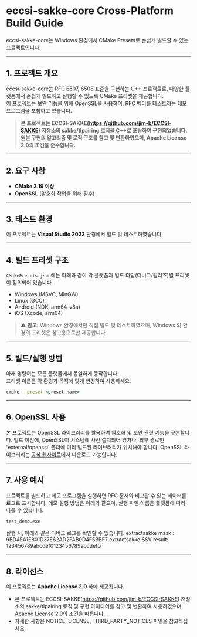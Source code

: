 # eccsi-sakke-core Cross-Platform Build Guide

eccsi-sakke-core는 Windows 환경에서 CMake Presets로 손쉽게 빌드할 수 있는 프로젝트입니다.

---

## 1. 프로젝트 개요

eccsi-sakke-core는 RFC 6507, 6508 표준을 구현하는 C++ 프로젝트로, 다양한 플랫폼에서 손쉽게 빌드하고 실행할 수 있도록 CMake 프리셋을 제공합니다.  
이 프로젝트는 보안 기능을 위해 OpenSSL을 사용하며, RFC 벡터를 테스트하는 데모 프로그램을 포함하고 있습니다.

> **본 프로젝트는 ECCSI-SAKKE(https://github.com/jim-b/ECCSI-SAKKE) 저장소의 sakke/tlpairing 로직을 C++로 포팅하여 구현되었습니다.  
> 원본 구현의 알고리즘 및 로직 구조를 참고 및 변환하였으며, Apache License 2.0의 조건을 준수합니다.**

---

## 2. 요구 사항

- **CMake 3.19 이상**
- **OpenSSL** (암호화 작업을 위해 필수)

---

## 3. 테스트 환경

이 프로젝트는 **Visual Studio 2022** 환경에서 빌드 및 테스트하였습니다.

---

## 4. 빌드 프리셋 구조

`CMakePresets.json`에는 아래와 같이 각 플랫폼과 빌드 타입(디버그/릴리즈)별 프리셋이 정의되어 있습니다.

- Windows (MSVC, MinGW)
- Linux (GCC)
- Android (NDK, arm64-v8a)
- iOS (Xcode, arm64)

> ⚠️ **참고:** Windows 환경에서만 직접 빌드 및 테스트하였으며, 
> Windows 외 환경의 프리셋은 참고용으로만 제공합니다.

---

## 5. 빌드/실행 방법

아래 명령어는 모든 플랫폼에서 동일하게 동작합니다.  
프리셋 이름은 각 환경과 목적에 맞게 변경하여 사용하세요.

```cmd
cmake --preset <preset-name>
```

---

## 6. OpenSSL 사용

본 프로젝트는 OpenSSL 라이브러리를 활용하여 암호화 및 보안 관련 기능을 구현합니다. 빌드 이전에, OpenSSL이 시스템에 사전 설치되어 있거나, 외부 경로인 'external/openssl' 폴더에 미리 빌드된 라이브러리가 위치해야 합니다.
OpenSSL 라이브러리는 [공식 웹사이트](https://www.openssl.org/)에서 다운로드 가능합니다.

---

## 7. 사용 예시

프로젝트를 빌드하고 데모 프로그램을 실행하면 RFC 문서와 비교할 수 있는 데이터를 로그로 표시합니다.
데모 실행 방법은 아래와 같으며, 실행 파일 이름은 플랫폼에 따라 다를 수 있습니다.

```cmd
test_demo.exe
```

실행 시, 아래와 같은 디버그 로그를 확인할 수 있습니다.
extractsakke mask :  9BD4EA1E801D37E62AD2FAB0D4F5BBF7
extractsakke SSV result: 123456789abcdef0123456789abcdef0

---


## 8. 라이선스

이 프로젝트는 **Apache License 2.0** 하에 제공됩니다.

- 본 프로젝트는 ECCSI-SAKKE(https://github.com/jim-b/ECCSI-SAKKE) 저장소의 sakke/tlpairing 로직 및 구현 아이디어를 참고 및 변환하여 사용하였으며, Apache License 2.0의 조건을 따릅니다.
- 자세한 사항은 NOTICE, LICENSE, THIRD_PARTY_NOTICES 파일을 참고하십시오.
